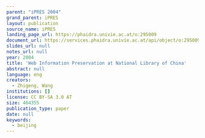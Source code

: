 ```yaml
---
parent: "iPRES 2004"
grand_parent: iPRES
layout: publication
source_name: iPRES
landing_page_url: https://phaidra.univie.ac.at/o:295009
document_url: https://services.phaidra.univie.ac.at/api/object/o:295009/download
slides_url: null
notes_url: null
year: 2004
title: 'Web Information Preservation at National Library of China'
abstract: null
language: eng
creators:
  - Zhigeng, Wang
institutions: []
license: CC BY-SA 3.0 AT
size: 464355
publication_type: paper
date: null
keywords:
  - beijing
---
```


